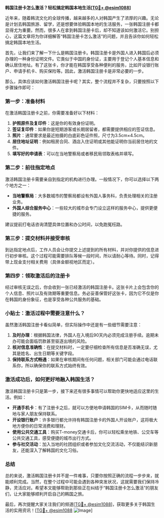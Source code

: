 **韩国注册卡怎么激活？轻松搞定韩国本地生活[[TG💪+ @esim1088](https://t.me/s/esim1088)]**

近年来，随着韩流文化的全球传播，越来越多的人对韩国产生了浓厚的兴趣。无论是计划去韩国旅游、留学，还是想要体验韩国本地的生活服务，一张韩国注册卡都显得尤为重要。然而，很多人在拿到韩国注册卡后，却不知道该如何激活它。别担心，这篇文章将为你详细解答“韩国注册卡怎么激活”的问题，并且告诉你如何轻松搞定韩国本地生活。

首先，让我们来了解一下什么是韩国注册卡。韩国注册卡是外国人进入韩国后必须办理的一种身份证明文件。它类似于中国的身份证，主要用于登记个人基本信息和确认居住地址。有了这张卡，你才能在韩国享受各种便利的服务，比如开设银行账户、申请手机卡、购买保险等。因此，激活韩国注册卡是非常必要的一步。

那么，具体应该如何激活韩国注册卡呢？其实，整个流程并不复杂，只要按照以下步骤操作即可：

### 第一步：准备材料

在激活韩国注册卡之前，你需要准备好以下材料：
1. **护照原件及复印件**：这是你的有效身份证明。
2. **签证复印件**：如果你是短期游客或长期居留者，都需要提供相应的签证信息。
3. **照片**：通常要求是最近拍摄的白底彩色证件照，尺寸为3.5cm×4.5cm。
4. **居住地址证明**：例如租房合同、酒店入住证明或其他能证明你当前居住地的文件。
5. **填写好的申请表**：可以在当地警察局或者移民局领取表格并填写。

### 第二步：前往指定地点

激活韩国注册卡需要亲自到指定的机构进行办理。一般情况下，你可以选择以下两个地方之一：
- **当地警察局**：大多数城市的警察局都设有外国人事务科，负责处理相关的注册业务。
- **外国人综合服务中心**：一些较大的城市会专门设立这样的服务中心，提供更便捷的服务。

建议提前打电话咨询清楚具体位置和办公时间，以免跑冤枉路。

### 第三步：提交材料并接受审核

到达指定地点后，工作人员会让你提交上述提到的所有材料，并对你提供的信息进行初步审核。这个过程可能需要排队等候一段时间，所以请耐心等待。同时，记得带上现金支付相关费用（具体金额视地区而定）。

### 第四步：领取激活后的注册卡

经过审核无误之后，你会收到一张已经激活的韩国注册卡。这张卡片上会包含你的个人信息、照片以及有效期等重要信息。务必妥善保管好这张卡，因为它不仅是你在韩国的身份象征，也是享受各种公共服务的基础。

### 小贴士：激活过程中需要注意什么？

虽然激活韩国注册卡看似简单，但实际操作中还是有一些细节需要注意：
1. **及时办理**：根据韩国法律，外国人在入境后90天内必须完成注册手续。逾期未办可能会面临罚款甚至驱逐出境的风险。
2. **核对信息准确性**：在提交材料时，一定要仔细检查所有信息是否准确无误，尤其是姓名、出生日期等关键字段。
3. **保持联系方式畅通**：如果在审核期间有任何问题，相关部门可能会通过电话联系你，所以确保你的联系方式始终有效。

### 激活成功后，如何更好地融入韩国生活？

激活韩国注册卡只是第一步，接下来还有很多事情可以帮助你更快地适应这里的生活。例如：
- **开通手机卡**：有了注册卡之后，就可以方便地申请韩国的SIM卡，从而随时随地与家人朋友保持联系。
- **开设银行账户**：许多银行都允许持有韩国注册卡的外国人开设账户，这将极大地方便你的日常消费和理财。
- **使用公共交通工具**：购买T-money交通卡后，你可以轻松乘坐地铁、公交车等公共交通工具，感受便捷的城市出行方式。
- **参与社交活动**：加入当地的社团组织或者参加文化交流活动，不仅能结识新朋友，还能深入了解韩国的文化习俗。

### 总结

总的来说，激活韩国注册卡并不是一件难事，只要你按照正确的流程一步步来，就能顺利完成。当然，在整个过程中可能会遇到各种突发状况，这就需要我们保持冷静，灵活应对。希望本文能够帮助到那些正在纠结于“韩国注册卡怎么激活”的朋友们，让大家能够顺利开启自己的韩国之旅。

最后，再次提醒大家关注我们的频道[[TG💪+ @esim1088](https://t.me/s/esim1088)]，获取更多关于韩国生活的实用资讯！[[TG💪+ @esim1088](https://t.me/s/esim1088) ![Image](https://i.postimg.cc/4NQfJmqS/Snipaste-2025-05-13-00-14-12.png)]